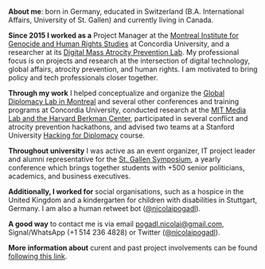 **About me**: born in Germany, educated in Switzerland (B.A. International Affairs, University of St. Gallen) and currently living in Canada.

**Since 2015 I worked as a** Project Manager at the [Montreal Institute for Genocide and Human Rights Studies](http://www.concordia.ca/research/migs/about/staff/nicolai-pogadl.html) at Concordia University, and a researcher at its [Digital Mass Atrocity Prevention Lab](http://www.concordia.ca/research/migs/projects/dmap.html). My professional focus is on projects and research at the intersection of digital technology, global affairs, atrocity prevention, and human rights. I am motivated to bring policy and tech professionals closer together.  

**Through my work** I helped conceptualize and organize the [Global Diplomacy Lab in Montreal](http://global-diplomacy-lab.org/labs/5th-lab/) and several other conferences and training programs at Concordia University, conducted research at the [MIT Media Lab and the Harvard Berkman Center](http://yourswissnexboston.org/post/127641578566/st-gallen-graduate-presents-research-at-mit), participated in several conflict and atrocity prevention hackathons, and advised two teams at a Stanford University [Hacking for Diplomacy](http://web.stanford.edu/class/msande298/) course.  

**Throughout university** I was active as an event organizer, IT project leader and alumni representative for the [St. Gallen Symposium](www.symposium.org), a yearly conference which brings together students with +500 senior politicians, academics, and business executives. 

**Additionally, I worked for** social organisations, such as a hospice in the United Kingdom and a kindergarten for children with disabilities in Stuttgart, Germany. I am also a human retweet bot ([@nicolaipogadl](https://twitter.com/nicolaipogadl)).

**A good way** to contact me is via email pogadl.nicolai@gmail.com, Signal/WhatsApp (+1 514 236 4828) or Twitter ([@nicolaipogadl](https://twitter.com/nicolaipogadl)).

**More information about** curent and past project involvements can be found [following this link](https://docs.google.com/document/d/11KmdCrsksI4OegkQ0qaVIj145SAWMHU2TedFDpmeOrw/edit?usp=sharing).
